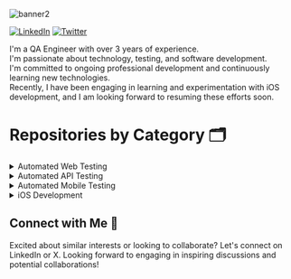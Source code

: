 ![banner2](https://github.com/carlosvagnoni/carlosvagnoni/assets/106275103/0462d47c-1b6f-4902-9878-dd09adc253d8)

[![LinkedIn](https://img.shields.io/badge/carlosevagnoni-logo?style=for-the-badge&logo=linkedin&logoColor=rgb(10%2C%20102%2C%20194)&labelColor=white&color=rgb(22%2C%2027%2C%2034))](https://www.linkedin.com/in/carlosevagnoni/)
[![Twitter](https://img.shields.io/badge/carlosvagnoni-logo?style=for-the-badge&logo=x&logoColor=white&labelColor=black&color=rgb(22%2C%2027%2C%2034))](https://twitter.com/CarlosVagnoni)

I'm a QA Engineer with over 3 years of experience.  
I'm passionate about technology, testing, and software development.  
I'm committed to ongoing professional development and continuously learning new technologies.  
Recently, I have been engaging in learning and experimentation with iOS development, and I am looking forward to resuming these efforts soon.

# Repositories by Category 🗂️

<details>
  <summary>Automated Web Testing</summary>
  
  - [JavaSeleniumCucumber](https://github.com/carlosvagnoni/JavaSeleniumCucumber)
  - [python_selenium_behave](https://github.com/carlosvagnoni/python_selenium_behave)
  - [typescript_playwright_cucumber](https://github.com/carlosvagnoni/typescript_playwright_cucumber)
  - [TypeScriptCypressCucumber](https://github.com/carlosvagnoni/TypeScriptCypressCucumber)
  - [CSharpPlaywrightSpecFlow](https://github.com/carlosvagnoni/CSharpPlaywrightSpecFlow)
  - [Java-Cucumber-SeleniumGrid-Kubernetes-Docker](https://github.com/carlosvagnoni/Java-Cucumber-SeleniumGrid-Kubernetes-Docker)
</details>

<details>
  <summary>Automated API Testing</summary>
  
  - [JavaRestAssuredTestNG](https://github.com/carlosvagnoni/JavaRestAssuredTestNG)
  - [python_requests_pytest](https://github.com/carlosvagnoni/python_requests_pytest)
</details>

<details>
  <summary>Automated Mobile Testing</summary>
  
  - [JavaAppiumCucumber](https://github.com/carlosvagnoni/JavaAppiumCucumber)
</details>

<details>
  <summary>iOS Development</summary>
  
  - [TwitterClone](https://github.com/carlosvagnoni/TwitterClone)
  - [GameStream](https://github.com/carlosvagnoni/GameStream)
</details>

## Connect with Me 🤝

Excited about similar interests or looking to collaborate? Let's connect on LinkedIn or X. Looking forward to engaging in inspiring discussions and potential collaborations!
